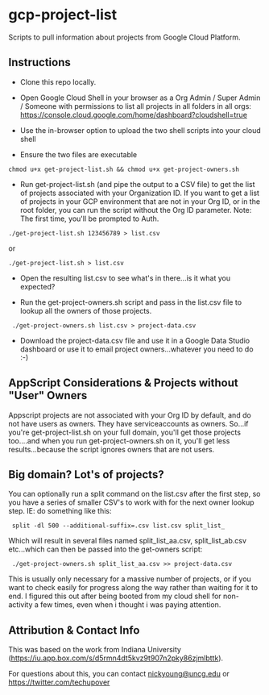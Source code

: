 # gcp-project-list
Scripts to pull information about projects from Google Cloud Platform.

## Instructions 
 - Clone this repo locally.
 
 - Open Google Cloud Shell in your browser as a Org Admin / Super Admin / Someone with permissions to list all projects in all folders in all orgs: https://console.cloud.google.com/home/dashboard?cloudshell=true

 - Use the in-browser option to upload the two shell scripts into your cloud shell
 
 - Ensure the two files are executable
 
 ```chmod u+x get-project-list.sh && chmod u+x get-project-owners.sh```

 - Run get-project-list.sh (and pipe the output to a CSV file) to get the list of projects associated with your Organization ID. If you want to get a list of projects in your GCP environment that are not in your Org ID, or in the root folder, you can run the script without the Org ID parameter. Note: The first time, you'll be prompted to Auth.
 
 ``` ./get-project-list.sh 123456789 > list.csv ```
 
 or
 
 ``` ./get-project-list.sh > list.csv ```
 
 - Open the resulting list.csv to see what's in there...is it what you expected? 
 
 - Run the get-project-owners.sh script and pass in the list.csv file to lookup all the owners of those projects.
 
 ``` ./get-project-owners.sh list.csv > project-data.csv```
 
 - Download the project-data.csv file and use it in a Google Data Studio dashboard or use it to email project owners...whatever you need to do :-)
 
 ## AppScript Considerations & Projects without "User" Owners
 
Appscript projects are not associated with your Org ID by default, and do not have users as owners. They have serviceaccounts as owners. So...if you're get-project-list.sh on your full domain, you'll get those projects too....and when you run get-project-owners.sh on it, you'll get less results...because the script ignores owners that are not users.
 
## Big domain? Lot's of projects?

You can optionally run a split command on the list.csv after the first step, so you have a series of smaller CSV's to work with for the next owner lookup step. IE: do something like this:

``` split -dl 500 --additional-suffix=.csv list.csv split_list_```

Which will result in several files named split_list_aa.csv, split_list_ab.csv etc...which can then be passed into the get-owners script:

 ``` ./get-project-owners.sh split_list_aa.csv >> project-data.csv```
 
This is usually only necessary for a massive number of projects, or if you want to check easily for progress along the way rather than waiting for it to end. I figured this out after being booted from my cloud shell for non-activity a few times, even when i thought i was paying attention.

## Attribution & Contact Info

This was based on the work from Indiana University (https://iu.app.box.com/s/d5rmn4dt5kvz9t907n2pky86zjmlbttk).

For questions about this, you can contact nickyoung@uncg.edu or https://twitter.com/techupover
 
